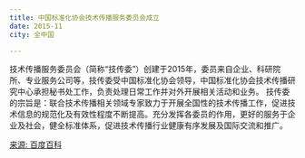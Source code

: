 ```yaml
---
title: 中国标准化协会技术传播服务委员会成立
date: 2015-11
city: 全中国

---
```


技术传播服务委员会（简称“技传委”）创建于2015年，委员来自企业、科研院所、专业服务公司等，技传委受中国标准化协会领导，中国标准化协会技术传播研究中心承担秘书处工作，负责处理日常工作并对外开展相关活动和业务。
技传委的宗旨是：联合技术传播相关领域专家致力于开展全国性的技术传播工作，促进技术信息的规范化及有效性程度不断提高。充分发挥各委员的作用，更好的服务于企业及社会，健全标准体系，促进技术传播行业健康有序发展及国际交流和推广。

[来源: 百度百科](https://baike.baidu.com/item/%E6%8A%80%E6%9C%AF%E4%BC%A0%E6%92%AD%E6%9C%8D%E5%8A%A1%E5%A7%94%E5%91%98%E4%BC%9A/19531198)